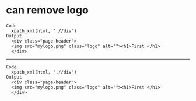 # can remove logo

    Code
      xpath_xml(html, ".//div")
    Output
      <div class="page-header">
      <img src="mylogo.png" class="logo" alt=""><h1>First </h1>
      </div>

---

    Code
      xpath_xml(html, ".//div")
    Output
      <div class="page-header">
      <img src="mylogo.png" class="logo" alt=""><h1>First </h1>
      </div>

